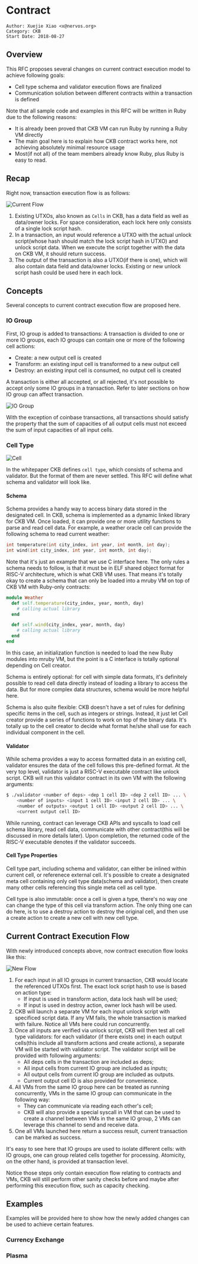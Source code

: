 # Contract

```
Author: Xuejie Xiao <x@nervos.org>
Category: CKB
Start Date: 2018-08-27
```

## Overview

This RFC proposes several changes on current contract execution model to achieve following goals:

* Cell type schema and validator execution flows are finalized
* Communication solution between different contracts within a transaction is defined

Note that all sample code and examples in this RFC will be written in Ruby due to the following reasons:

* It is already been proved that CKB VM can run Ruby by running a Ruby VM directly
* The main goal here is to explain how CKB contract works here, not achieving absolutely minimal resource usage
* Most(if not all) of the team members already know Ruby, plus Ruby is easy to read.

## Recap

Right now, transaction execution flow is as follows:

![](assets/current-flow.png "Current Flow")

1. Existing UTXOs, also known as `Cells` in CKB, has a data field as well as data/owner locks. For space consideration, each lock here only consists of a single lock script hash.
2. In a transaction, an input would reference a UTXO with the actual unlock script(whose hash should match the lock script hash in UTXO) and unlock script data. When we execute the script together with the data on CKB VM, it should return success.
3. The output of the transaction is also a UTXO(if there is one), which will also contain data field and data/owner locks. Existing or new unlock script hash could be used here in each lock.

## Concepts

Several concepts to current contract execution flow are proposed here.

### IO Group

First, IO group is added to transactions: A transaction is divided to one or more IO groups, each IO groups can contain one or more of the following cell actions:

* Create: a new output cell is created
* Transform: an existing input cell is transformed to a new output cell
* Destroy: an existing input cell is consumed, no output cell is created

A transaction is either all accepted, or all rejected, it's not possible to accept only some IO groups in a transaction. Refer to later sections on how IO group can affect transaction.

![](assets/iogroup.png "IO Group")

With the exception of coinbase transactions, all transactions should satisfy the property that the sum of capacities of all output cells must not exceed the sum of input capacities of all input cells.

### Cell Type

![](assets/cell.png "Cell")

In the whitepaper CKB defines `cell type`, which consists of schema and validator. But the format of them are never settled. This RFC will define what schema and validator will look like.

#### Schema

Schema provides a handy way to access binary data stored in the designated cell. In CKB, schema is implemented as a dynamic linked library for CKB VM. Once loaded, it can provide one or more utility functions to parse and read cell data. For example, a weather oracle cell can provide the following schema to read current weather:

```c
int temperature(int city_index, int year, int month, int day);
int wind(int city_index, int year, int month, int day);
```

Note that it's just an example that we use C interface here. The only rules a schema needs to follow, is that it must be in ELF shared object format for RISC-V architecture, which is what CKB VM uses. That means it's totally okay to create a schema that can only be loaded into a mruby VM on top of CKB VM with Ruby-only contracts:

```ruby
module Weather
  def self.temperature(city_index, year, month, day)
    # calling actual library
  end

  def self.wind(city_index, year, month, day)
    # calling actual library
  end
end
```

In this case, an initialization function is needed to load the new Ruby modules into mruby VM, but the point is a C interface is totally optional depending on Cell creator.

Schema is entirely optional: for cell with simple data formats, it's definitely possible to read cell data directly instead of loading a library to access the data. But for more complex data structures, schema would be more helpful here.

Schema is also quite flexible: CKB doesn't have a set of rules for defining specific items in the cell, such as integers or strings. Instead, it just let Cell creator provide a series of functions to work on top of the binary data. It's totally up to the cell creator to decide what format he/she shall use for each individual component in the cell.

#### Validator

While schema provides a way to access formatted data in an existing cell, validator ensures the data of the cell follows this pre-defined format. At the very top level, validator is just a RISC-V executable contract like unlock script. CKB will run this validator contract in its own VM with the following arguments:

```bash
$ ./validator <number of deps> <dep 1 cell ID> <dep 2 cell ID> ... \
    <number of inputs> <input 1 cell ID> <input 2 cell ID> ... \
    <number of outputs> <output 1 cell ID> <output 2 cell ID> ... \
    <current output cell ID>
```

While running, contract can leverage CKB APIs and syscalls to load cell schema library, read cell data, communicate with other contract(this will be discussed in more details later). Upon completion, the returned code of the RISC-V executable denotes if the validator succeeds.

#### Cell Type Properties

Cell type part, including schema and validator, can either be inlined within current cell, or referenece external cell. It's possible to create a designated meta cell containing only cell type data(schema and validator), then create many other cells referencing this single meta cell as cell type.

Cell type is also immutable: once a cell is given a type, there's no way one can change the type of this cell via transform action. The only thing one can do here, is to use a destroy action to destroy the original cell, and then use a create action to create a new cell with new cell type.

## Current Contract Execution Flow

With newly introduced concepts above, now contract execution flow looks like this:

![](assets/new-flow.png "New Flow")

1. For each input in all IO groups in current transaction, CKB would locate the referenced UTXOs first. The exact lock script hash to use is based on action type:
   - If input is used in transform action, data lock hash will be used;
   - If input is used in destroy action, owner lock hash will be used.
2. CKB will launch a separate VM for each input unlock script with specificed script data. If any VM fails, the whole transaction is marked with failure. Notice all VMs here could run concurrently.
3. Once all inputs are verified via unlock script, CKB will then test all cell type validators: for each validator (if there exists one) in each output cells(this include all transform actions and create actions), a separate VM will be started with validator script. The validator script will be provided with following arguments:
   - All deps cells in the transaction are included as deps;
   - All input cells from current IO group are included as inputs;
   - All output cells from current IO group are included as outputs.
   - Current output cell ID is also provided for convenience.
4. All VMs from the same IO group here can be treated as running concurrently, VMs in the same IO group can communicate in the following way:
   - They can communicate via reading each other's cell;
   - CKB will also provide a special syscall in VM that can be used to create a channel between VMs in the same IO group, 2 VMs can leverage this channel to send and receive data.
5. One all VMs launched here return a success result, current transaction can be marked as success.

It's easy to see here that IO groups are used to isolate different cells: with IO groups, one can group related cells together for processing. Atomicity, on the other hand, is provided at transaction level.

Notice those steps only contain execution flow relating to contracts and VMs, CKB will still perform other sanity checks before and maybe after performing this execution flow, such as capacity checking.

## Examples

Examples will be provided here to show how the newly added changes can be used to achieve certain features.

### Currency Exchange

### Plasma

